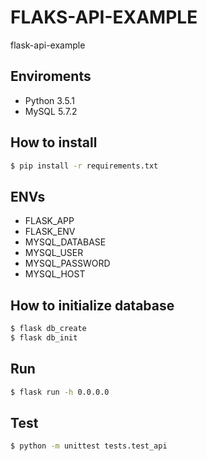 # FLAKS-API-EXAMPLE
flask-api-example

## Enviroments
- Python 3.5.1
- MySQL 5.7.2

## How to install
```bash
$ pip install -r requirements.txt
```

## ENVs
- FLASK_APP
- FLASK_ENV
- MYSQL_DATABASE
- MYSQL_USER
- MYSQL_PASSWORD
- MYSQL_HOST

## How to initialize database
```bash
$ flask db_create
$ flask db_init
```

## Run
```bash
$ flask run -h 0.0.0.0
```

## Test
```bash
$ python -m unittest tests.test_api
```